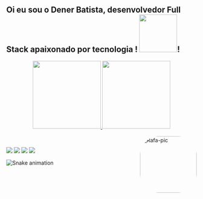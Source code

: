 ## Oi eu sou o Dener Batista, desenvolvedor Full Stack apaixonado por tecnologia ! <img src="https://user-images.githubusercontent.com/95504029/151560441-2e792d97-fd65-462c-8fd7-70f581de5674.gif" width="100">!
<div align="center">
  <a href="https://github.com/denerbatista">
  <img height="180em" src="https://github-readme-stats.vercel.app/api?username=denerbatista&show_icons=true&theme=chartreuse-dark&include_all_commits=true&count_private=true"/>
  <img height="180em" src="https://github-readme-stats.vercel.app/api/top-langs/?username=denerbatista&layout=compact&langs_count=7&theme=chartreuse-dark"/>
</div>
<div style="display: inline_block"><br>
  <img align="right" alt="Rafa-pic" height="150" style="border-radius:50px;" src="https://cdn.discordapp.com/attachments/947324026236330018/947325365930582046/AvatarMaker.png">
</div>
  
  ##
 
<div> 
    <a href="https://instagram.com/denerg_b" target="_blank"><img src="https://img.shields.io/badge/-Instagram-%23E4405F?style=for-the-badge&logo=instagram&logoColor=white" target="_blank"></a>
    <a href="https://wa.me/+5527998079104?text=..." target="_blank"><img src="https://img.shields.io/badge/WhatsApp-25D366?style=for-the-badge&logo=whatsapp&logoColor=white" target="_blank"></a>
   <a href = "mailto:denerbatista@icloud.com"><img src="https://img.shields.io/badge/-Gmail-%23333?style=for-the-badge&logo=gmail&logoColor=white" target="_blank"></a>
   <a href="https://www.linkedin.com/in/dener-gomes-batista-83894168/" target="_blank"><img src="https://img.shields.io/badge/-LinkedIn-%230077B5?style=for-the-badge&logo=linkedin&logoColor=white" target="_blank"></a> 
 
  ![Snake animation](https://github.com/denerbatista/denerbatista/blob/output/github-contribution-grid-snake.svg)
 
</div>
  
